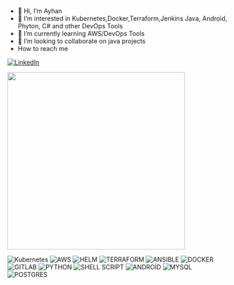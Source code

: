 - 👋 Hi, I’m Ayhan
- 👀 I’m interested in Kubernetes,Docker,Terraform,Jenkins Java, Android, Phyton, C# and other DevOps Tools
- 🌱 I’m currently learning AWS/DevOps Tools
- 💞️ I’m looking to collaborate on java projects
-  How to reach me   

<!---
abbabe/abbabe is a ✨ special ✨ repository because its `README.md` (this file) appears on your GitHub profile.
You can click the Preview link to take a look at your changes.
--->



[![LinkedIn](https://img.shields.io/badge/linkedin-%230077B5.svg?style=for-the-badge&logo=linkedin&logoColor=white)](https://www.linkedin.com/in/abbabe)


<img src="https://github-readme-stats.vercel.app/api?username=abbabe&show_icons=true&theme=ADD_THEME_HERE" width="400">

![Kubernetes](https://img.shields.io/badge/kubernetes-326ce5.svg?&style=for-the-badge&logo=kubernetes&logoColor=white) ![AWS](https://img.shields.io/badge/Amazon_AWS-FF9900?style=for-the-badge&logo=amazonaws&logoColor=white) ![HELM](https://img.shields.io/badge/Helm-0F1689?style=for-the-badge&logo=Helm&labelColor=0F1689) ![TERRAFORM](https://img.shields.io/badge/Terraform-7B42BC?style=for-the-badge&logo=terraform&logoColor=white) ![ANSIBLE](https://img.shields.io/badge/Ansible-000000?style=for-the-badge&logo=ansible&logoColor=white) ![DOCKER](https://img.shields.io/badge/Docker-2CA5E0?style=for-the-badge&logo=docker&logoColor=white) ![GITLAB](https://img.shields.io/badge/GitLab-330F63?style=for-the-badge&logo=gitlab&logoColor=white) ![PYTHON](https://img.shields.io/badge/Python-FFD43B?style=for-the-badge&logo=python&logoColor=blue) ![SHELL SCRIPT](https://img.shields.io/badge/Shell_Script-121011?style=for-the-badge&logo=gnu-bash&logoColor=white) ![ANDROİD](https://img.shields.io/badge/Android_Studio-3DDC84?style=for-the-badge&logo=android-studio&logoColor=white) ![MYSQL](https://img.shields.io/badge/MySQL-005C84?style=for-the-badge&logo=mysql&logoColor=white) ![POSTGRES](https://img.shields.io/badge/PostgreSQL-316192?style=for-the-badge&logo=postgresql&logoColor=white)
